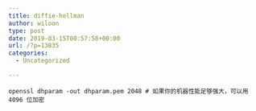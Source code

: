 ```yaml
---
title: diffie-hellman
author: wiloon
type: post
date: 2019-03-15T00:57:58+00:00
url: /?p=13835
categories:
  - Uncategorized

---
```

<pre><code class="language-bash line-numbers">openssl dhparam -out dhparam.pem 2048 # 如果你的机器性能足够强大，可以用 4096 位加密
</code></pre>